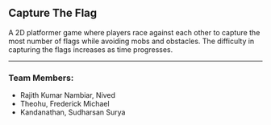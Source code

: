 ## Capture The Flag

A 2D platformer game where players race against each other to capture the most number of flags while avoiding mobs and obstacles. The difficulty in capturing the flags increases as time progresses.

---

### Team Members:

*   Rajith Kumar Nambiar, Nived 
*   Theohu, Frederick Michael
*   Kandanathan, Sudharsan Surya